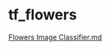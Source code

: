 # tf_flowers
[Flowers Image Classifier.md](https://github.com/ebugarin/tf_flowers/files/8646059/Flowers.Image.Classifier.md)
